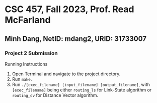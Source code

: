 # CSC 457, Fall 2023, Prof. Read McFarland
## Minh Dang, NetID: mdang2, URID: 31733007
### Project 2 Submission

Running Instructions
1. Open Terminal and navigate to the project directory.
2. Run `make`.
3. Run `./[exec_filename] [input_filename] [output_filename]`, with `[exec_filename]` being either `routing_ls` for Link-State algorithm or `routing_dv` for Distance Vector algorithm.
